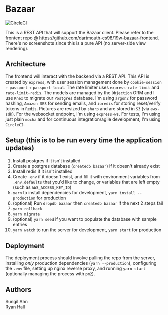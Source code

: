 # Bazaar

[![CircleCI](https://circleci.com/gh/dartmouth-cs98/19w-bazaar-backend.svg?style=shield&circle-token=da3f2720e545f2b6c92aceccc91852ffca18ea15)](https://circleci.com/gh/dartmouth-cs98/19w-bazaar-backend)

This is a REST API that will support the Bazaar client. Please refer to the frontent repo @ https://github.com/dartmouth-cs98/19w-bazaar-frontend. There's no screenshots since this is a pure API (no server-side view 
rendering).

## Architecture

The frontend will interact with the backend via a REST API. This API is created by `express`, with user session management done by `cookie-session` + `passport` + `passport-local`. The rate limiter uses `express-rate-limit` and `rate-limit-redis`. The models are managed by the `Objection` ORM and I use `Knex` to migrate our `Postgres` database. I'm using `argon2` for password hashing, `Amazon SES` for sending emails, and `ioredis` for storing reset/verify tokens in `Redis`. Pictures are resized by `sharp` and are stored in `S3` (via `aws-sdk`). For the websocket endpoint, I'm using `express-ws`. For tests, I'm using just plain `mocha` and for continuous integration/agile development, I'm using `CircleCI`.

## Setup (this is to be run every time the application updates)

1. Install postgres if it isn't installed
2. Create a postgres database (`createdb bazaar`) if it doesn't already exist
3. Install redis if it isn't installed
4. Create `.env` if it doesn't exist, and fill it with environment variables from `.env.defaults` that you'd like to change, or variables that are left empty (such as `AWS_ACCESS_KEY_ID`)
5. `yarn` to install dependencies for development, `yarn install --production` for production
6. (optional) Run `dropdb bazaar` then `createdb bazaar` if the next 2 steps fail
7. `yarn rollback`
8. `yarn migrate`
9. (optional) `yarn seed` if you want to populate the database with sample entries
10. `yarn watch` to run the server for development, `yarn start` for production

## Deployment

The deployment process should involve pulling the repo from the server, installing *only* production dependencies (`yarn --production`), configuring the `.env` file, setting up nginx reverse proxy, and running `yarn start` (optionally 
managing the process with `pm2`).

## Authors

Sungil Ahn  
Ryan Hall
